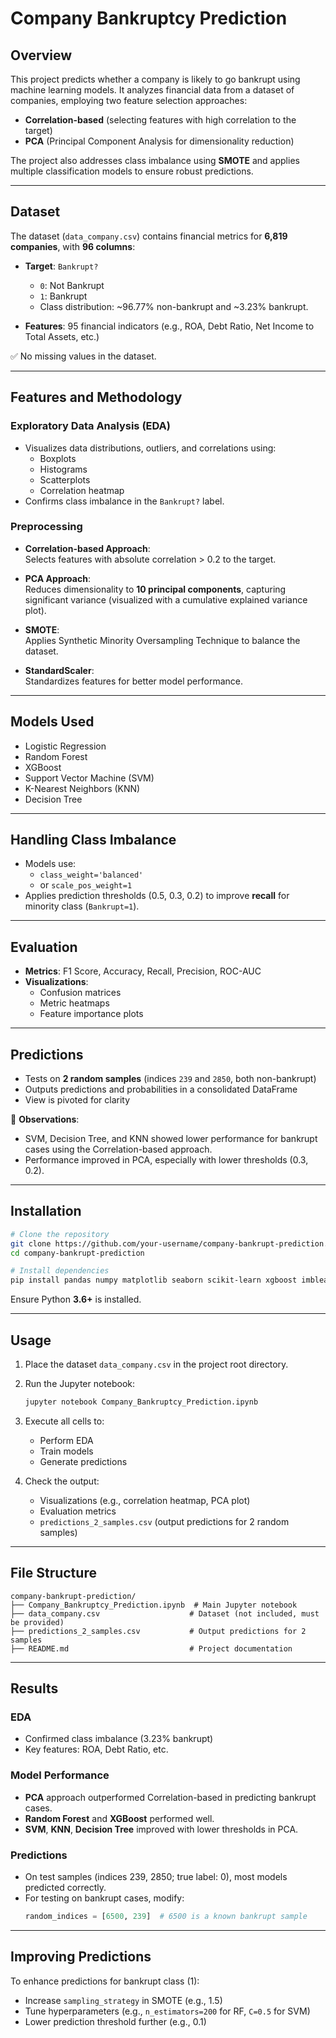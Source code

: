 # Company Bankruptcy Prediction

## Overview
This project predicts whether a company is likely to go bankrupt using machine learning models. It analyzes financial data from a dataset of companies, employing two feature selection approaches:
- **Correlation-based** (selecting features with high correlation to the target)
- **PCA** (Principal Component Analysis for dimensionality reduction)

The project also addresses class imbalance using **SMOTE** and applies multiple classification models to ensure robust predictions.

---

## Dataset
The dataset (`data_company.csv`) contains financial metrics for **6,819 companies**, with **96 columns**:

- **Target**: `Bankrupt?`  
  - `0`: Not Bankrupt  
  - `1`: Bankrupt  
  - Class distribution: ~96.77% non-bankrupt and ~3.23% bankrupt.

- **Features**: 95 financial indicators (e.g., ROA, Debt Ratio, Net Income to Total Assets, etc.)

✅ No missing values in the dataset.

---

## Features and Methodology

### Exploratory Data Analysis (EDA)
- Visualizes data distributions, outliers, and correlations using:
  - Boxplots
  - Histograms
  - Scatterplots
  - Correlation heatmap
- Confirms class imbalance in the `Bankrupt?` label.

### Preprocessing
- **Correlation-based Approach**:  
  Selects features with absolute correlation > 0.2 to the target.

- **PCA Approach**:  
  Reduces dimensionality to **10 principal components**, capturing significant variance (visualized with a cumulative explained variance plot).

- **SMOTE**:  
  Applies Synthetic Minority Oversampling Technique to balance the dataset.

- **StandardScaler**:  
  Standardizes features for better model performance.

---

## Models Used
- Logistic Regression
- Random Forest
- XGBoost
- Support Vector Machine (SVM)
- K-Nearest Neighbors (KNN)
- Decision Tree

---

## Handling Class Imbalance
- Models use:
  - `class_weight='balanced'`
  - or `scale_pos_weight=1`
- Applies prediction thresholds (0.5, 0.3, 0.2) to improve **recall** for minority class (`Bankrupt=1`).

---

## Evaluation
- **Metrics**: F1 Score, Accuracy, Recall, Precision, ROC-AUC
- **Visualizations**:
  - Confusion matrices
  - Metric heatmaps
  - Feature importance plots

---

## Predictions
- Tests on **2 random samples** (indices `239` and `2850`, both non-bankrupt)
- Outputs predictions and probabilities in a consolidated DataFrame
- View is pivoted for clarity

📌 **Observations**:
- SVM, Decision Tree, and KNN showed lower performance for bankrupt cases using the Correlation-based approach.
- Performance improved in PCA, especially with lower thresholds (0.3, 0.2).

---

## Installation

```bash
# Clone the repository
git clone https://github.com/your-username/company-bankrupt-prediction.git
cd company-bankrupt-prediction

# Install dependencies
pip install pandas numpy matplotlib seaborn scikit-learn xgboost imblearn
```

Ensure Python **3.6+** is installed.

---

## Usage

1. Place the dataset `data_company.csv` in the project root directory.
2. Run the Jupyter notebook:
   ```bash
   jupyter notebook Company_Bankruptcy_Prediction.ipynb
   ```
3. Execute all cells to:
   - Perform EDA
   - Train models
   - Generate predictions

4. Check the output:
   - Visualizations (e.g., correlation heatmap, PCA plot)
   - Evaluation metrics
   - `predictions_2_samples.csv` (output predictions for 2 random samples)

---

## File Structure

```
company-bankrupt-prediction/
├── Company_Bankruptcy_Prediction.ipynb  # Main Jupyter notebook
├── data_company.csv                    # Dataset (not included, must be provided)
├── predictions_2_samples.csv           # Output predictions for 2 samples
├── README.md                           # Project documentation
```

---

## Results

### EDA
- Confirmed class imbalance (3.23% bankrupt)
- Key features: ROA, Debt Ratio, etc.

### Model Performance
- **PCA** approach outperformed Correlation-based in predicting bankrupt cases.
- **Random Forest** and **XGBoost** performed well.
- **SVM**, **KNN**, **Decision Tree** improved with lower thresholds in PCA.

### Predictions
- On test samples (indices 239, 2850; true label: 0), most models predicted correctly.
- For testing on bankrupt cases, modify:
  ```python
  random_indices = [6500, 239]  # 6500 is a known bankrupt sample
  ```

---

## Improving Predictions

To enhance predictions for bankrupt class (1):
- Increase `sampling_strategy` in SMOTE (e.g., 1.5)
- Tune hyperparameters (e.g., `n_estimators=200` for RF, `C=0.5` for SVM)
- Lower prediction threshold further (e.g., 0.1)


